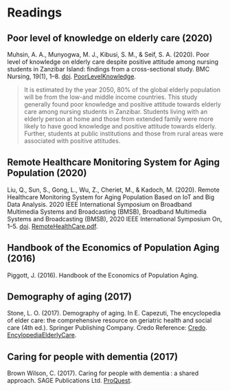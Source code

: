 # Readings

## Poor level of knowledge on elderly care (2020)

Muhsin, A. A., Munyogwa, M. J., Kibusi, S. M., & Seif, S. A. (2020). Poor level of knowledge on elderly care despite positive attitude among nursing students in Zanzibar Island: findings from a cross-sectional study. BMC Nursing, 19(1), 1–8. [doi](https://doi.org/10.1186/s12912-020-00488-w). [PoorLevelKnowledge](PoorLevelKnowledge.pdf).

> It is estimated by the year 2050, 80% of the global elderly population will be from the low-and middle income countries.
> This study generally found poor knowledge and positive attitude towards elderly care among nursing students in
Zanzibar. Students living with an elderly person at home and those from extended family were more likely to have
good knowledge and positive attitude towards elderly. Further, students at public institutions and those from
rural areas were associated with positive attitudes.

## Remote Healthcare Monitoring System for Aging Population (2020)

Liu, Q., Sun, S., Gong, L., Wu, Z., Cheriet, M., & Kadoch, M. (2020). Remote Healthcare Monitoring System for Aging Population Based on IoT and Big Data Analysis. 2020 IEEE International Symposium on Broadband Multimedia Systems and Broadcasting (BMSB), Broadband Multimedia Systems and Broadcasting (BMSB), 2020 IEEE International Symposium On, 1–5. [doi](https://doi.org/10.1109/BMSB49480.2020.9379817). [RemoteHealthCare.pdf](RemoteHealthCare.pdf).

## Handbook of the Economics of Population Aging (2016)

Piggott, J. (2016). Handbook of the Economics of Population Aging.

## Demography of aging (2017)

Stone, L. O. (2017). Demography of aging. In E. Capezuti, The encyclopedia of elder care: the comprehensive resource on geriatric health and social care (4th ed.). Springer Publishing Company. Credo Reference: [Credo](https://go.openathens.net/redirector/ncu.edu?url=https%3A%2F%2Fsearch.credoreference.com%2Fcontent%2Fentry%2Fspenelderc%2Fdemography_of_aging%2F0%3FinstitutionId%3D1633). [EncylopediaElderlyCare](EncylopediaElderlyCare.pdf).

## Caring for people with dementia (2017)

Brown Wilson, C. (2017). Caring for people with dementia : a shared approach. SAGE Publications Ltd. [ProQuest](https://ebookcentral.proquest.com/lib/ncent-ebooks/reader.action?docID=4864523).
